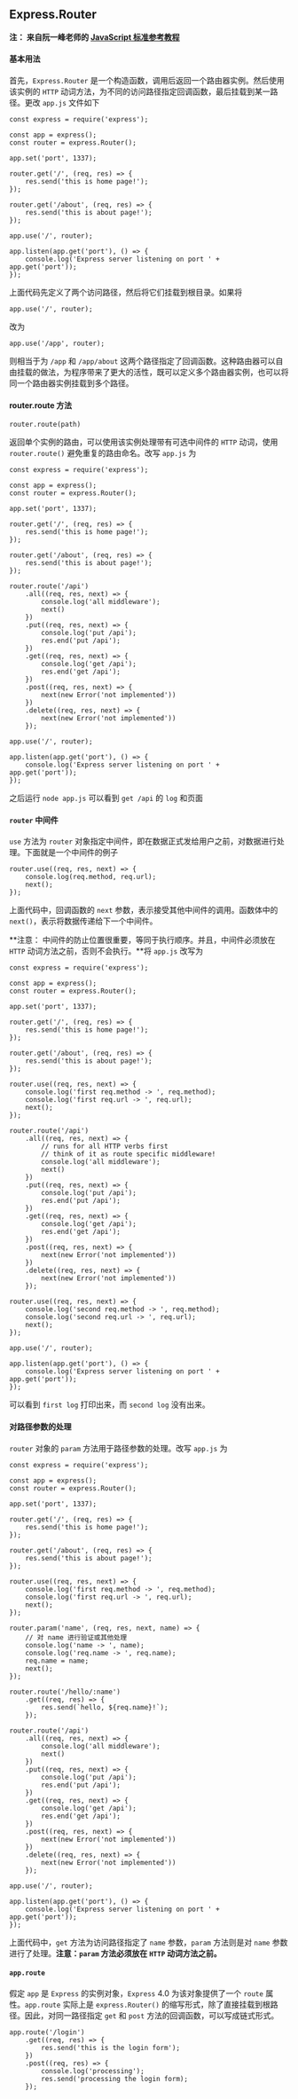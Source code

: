 ## Express.Router

**注： 来自阮一峰老师的 [JavaScript 标准参考教程](https://javascript.ruanyifeng.com/nodejs/express.html#toc21)**

#### 基本用法

首先，` Express.Router ` 是一个构造函数，调用后返回一个路由器实例。然后使用该实例的 ` HTTP ` 动词方法，为不同的访问路径指定回调函数，最后挂载到某一路径。更改 ` app.js ` 文件如下

```
const express = require('express');

const app = express();
const router = express.Router();

app.set('port', 1337);

router.get('/', (req, res) => {
    res.send('this is home page!');
});

router.get('/about', (req, res) => {
    res.send('this is about page!');
});

app.use('/', router);

app.listen(app.get('port'), () => {
    console.log('Express server listening on port ' + app.get('port'));
});
```

上面代码先定义了两个访问路径，然后将它们挂载到根目录。如果将

```
app.use('/', router);
```

改为

```
app.use('/app', router);
```

则相当于为 ` /app ` 和 ` /app/about ` 这两个路径指定了回调函数。这种路由器可以自由挂载的做法，为程序带来了更大的活性，既可以定义多个路由器实例，也可以将同一个路由器实例挂载到多个路径。

#### router.route 方法

```
router.route(path)
```

返回单个实例的路由，可以使用该实例处理带有可选中间件的 ` HTTP ` 动词，使用 ` router.route() ` 避免重复的路由命名。改写 ` app.js ` 为

```
const express = require('express');

const app = express();
const router = express.Router();

app.set('port', 1337);

router.get('/', (req, res) => {
    res.send('this is home page!');
});

router.get('/about', (req, res) => {
    res.send('this is about page!');
});

router.route('/api')
    .all((req, res, next) => {
        console.log('all middleware');
        next()
    })
    .put((req, res, next) => {
        console.log('put /api');
        res.end('put /api');
    })
    .get((req, res, next) => {
        console.log('get /api');
        res.end('get /api');
    })
    .post((req, res, next) => {
        next(new Error('not implemented'))
    })
    .delete((req, res, next) => {
        next(new Error('not implemented'))
    });

app.use('/', router);

app.listen(app.get('port'), () => {
    console.log('Express server listening on port ' + app.get('port'));
});
```

之后运行 ` node app.js ` 可以看到 ` get /api ` 的 ` log ` 和页面

#### ` router ` 中间件

` use ` 方法为 ` router ` 对象指定中间件，即在数据正式发给用户之前，对数据进行处理。下面就是一个中间件的例子

```
router.use((req, res, next) => {
    console.log(req.method, req.url);
    next();
});
```

上面代码中，回调函数的 ` next ` 参数，表示接受其他中间件的调用。函数体中的 ` next() `，表示将数据传递给下一个中间件。

**注意： 中间件的防止位置很重要，等同于执行顺序。并且，中间件必须放在 ` HTTP ` 动词方法之前，否则不会执行。**将 ` app.js ` 改写为

```
const express = require('express');

const app = express();
const router = express.Router();

app.set('port', 1337);

router.get('/', (req, res) => {
    res.send('this is home page!');
});

router.get('/about', (req, res) => {
    res.send('this is about page!');
});

router.use((req, res, next) => {
    console.log('first req.method -> ', req.method);
    console.log('first req.url -> ', req.url);
    next();
});

router.route('/api')
    .all((req, res, next) => {
        // runs for all HTTP verbs first
        // think of it as route specific middleware!
        console.log('all middleware');
        next()
    })
    .put((req, res, next) => {
        console.log('put /api');
        res.end('put /api');
    })
    .get((req, res, next) => {
        console.log('get /api');
        res.end('get /api');
    })
    .post((req, res, next) => {
        next(new Error('not implemented'))
    })
    .delete((req, res, next) => {
        next(new Error('not implemented'))
    });

router.use((req, res, next) => {
    console.log('second req.method -> ', req.method);
    console.log('second req.url -> ', req.url);
    next();
});

app.use('/', router);

app.listen(app.get('port'), () => {
    console.log('Express server listening on port ' + app.get('port'));
});
```

可以看到 ` first log ` 打印出来，而 ` second log ` 没有出来。

#### 对路径参数的处理

` router ` 对象的 ` param ` 方法用于路径参数的处理。改写 ` app.js ` 为

```
const express = require('express');

const app = express();
const router = express.Router();

app.set('port', 1337);

router.get('/', (req, res) => {
    res.send('this is home page!');
});

router.get('/about', (req, res) => {
    res.send('this is about page!');
});

router.use((req, res, next) => {
    console.log('first req.method -> ', req.method);
    console.log('first req.url -> ', req.url);
    next();
});

router.param('name', (req, res, next, name) => {
    // 对 name 进行验证或其他处理
    console.log('name -> ', name);
    console.log('req.name -> ', req.name);
    req.name = name;
    next();
});

router.route('/hello/:name')
    .get((req, res) => {
        res.send(`hello, ${req.name}!`);
    });

router.route('/api')
    .all((req, res, next) => {
        console.log('all middleware');
        next()
    })
    .put((req, res, next) => {
        console.log('put /api');
        res.end('put /api');
    })
    .get((req, res, next) => {
        console.log('get /api');
        res.end('get /api');
    })
    .post((req, res, next) => {
        next(new Error('not implemented'))
    })
    .delete((req, res, next) => {
        next(new Error('not implemented'))
    });

app.use('/', router);

app.listen(app.get('port'), () => {
    console.log('Express server listening on port ' + app.get('port'));
});

```

上面代码中，` get ` 方法为访问路径指定了 ` name ` 参数，` param ` 方法则是对 ` name ` 参数进行了处理。**注意：` param ` 方法必须放在 ` HTTP ` 动词方法之前。**

#### ` app.route `

假定 ` app ` 是 ` Express ` 的实例对象，` Express ` 4.0 为该对象提供了一个 ` route ` 属性。` app.route ` 实际上是 ` express.Router() ` 的缩写形式，除了直接挂载到根路径。因此，对同一路径指定 ` get ` 和 ` post ` 方法的回调函数，可以写成链式形式。

```
app.route('/login')
    .get((req, res) => {
        res.send('this is the login form');
    })
    .post((req, res) => {
        console.log('processing');
        res.send('processing the login form);
    });
```
